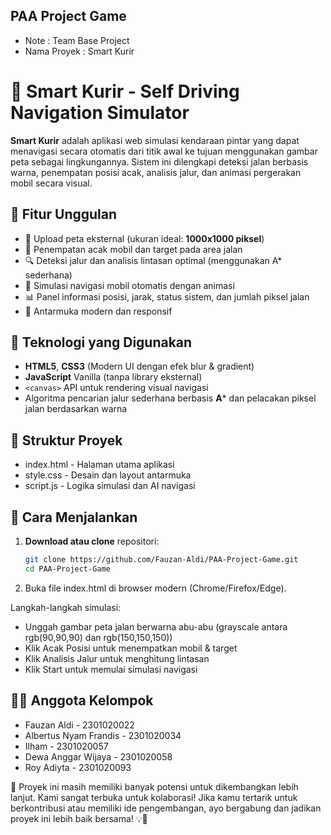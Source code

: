 ## PAA Project Game

* Note : Team Base Project
* Nama Proyek : Smart Kurir

# 🚗 Smart Kurir - Self Driving Navigation Simulator

**Smart Kurir** adalah aplikasi web simulasi kendaraan pintar yang dapat menavigasi secara otomatis dari titik awal ke tujuan menggunakan gambar peta sebagai lingkungannya. Sistem ini dilengkapi deteksi jalan berbasis warna, penempatan posisi acak, analisis jalur, dan animasi pergerakan mobil secara visual.

## 🎯 Fitur Unggulan

- 📁 Upload peta eksternal (ukuran ideal: **1000x1000 piksel**)
- 🎲 Penempatan acak mobil dan target pada area jalan
- 🔍 Deteksi jalur dan analisis lintasan optimal (menggunakan A* sederhana)
- 🚀 Simulasi navigasi mobil otomatis dengan animasi
- 📊 Panel informasi posisi, jarak, status sistem, dan jumlah piksel jalan
- 🎨 Antarmuka modern dan responsif

## 🧪 Teknologi yang Digunakan

- **HTML5**, **CSS3** (Modern UI dengan efek blur & gradient)
- **JavaScript** Vanilla (tanpa library eksternal)
- `<canvas>` API untuk rendering visual navigasi
- Algoritma pencarian jalur sederhana berbasis **A*** dan pelacakan piksel jalan berdasarkan warna

## 📁 Struktur Proyek
- index.html - Halaman utama aplikasi
- style.css  - Desain dan layout antarmuka
- script.js  - Logika simulasi dan AI navigasi

## 🚀 Cara Menjalankan

1. **Download atau clone** repositori:
   ```bash
   git clone https://github.com/Fauzan-Aldi/PAA-Project-Game.git
   cd PAA-Project-Game
2. Buka file index.html di browser modern (Chrome/Firefox/Edge).

Langkah-langkah simulasi:
- Unggah gambar peta jalan berwarna abu-abu (grayscale antara rgb(90,90,90) dan rgb(150,150,150))
- Klik Acak Posisi untuk menempatkan mobil & target
- Klik Analisis Jalur untuk menghitung lintasan
- Klik Start untuk memulai simulasi navigasi
  
## 👨‍💻 Anggota Kelompok 
* Fauzan Aldi - 2301020022
* Albertus Nyam Frandis - 2301020034
* Ilham - 2301020057
* Dewa Anggar Wijaya - 2301020058
* Roy Adiyta - 2301020093

🚀 Proyek ini masih memiliki banyak potensi untuk dikembangkan lebih lanjut. Kami sangat terbuka untuk kolaborasi! Jika kamu tertarik untuk berkontribusi atau memiliki ide pengembangan, ayo bergabung dan jadikan proyek ini lebih baik bersama! 💡🤝

